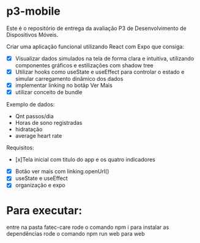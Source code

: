 # p3-mobile
Este é o repositório de entrega da avaliação P3 de Desenvolvimento de Dispositivos Móveis.

Criar uma aplicação funcional utilizando React com Expo que consiga: 
 - [x] Visualizar dados simulados na tela de forma clara e intuitiva, utilizando componentes gráficos e estilizações com shadow tree
 - [x] Utilizar hooks como useState e useEffect para controlar o estado e simular carregamento dinâmico dos dados
 - [x] implementar linking no botãp Ver Mais
 - [x] utilizar conceito de bundle 

Exemplo de dados:
 - Qnt passos/dia
 - Horas de sono registradas
 - hidratação
 - average heart rate

Requisitos:
 - [x]Tela inicial com titulo do app e os quatro indicadores
 - [x] Botão ver mais com linking.openUrl()
 - [x] useState e useEffect
 - [x] organização e expo

 # Para executar: 
 entre na pasta fatec-care 
 rode o comando npm i para instalar as dependências
 rode o comando npm run web para web